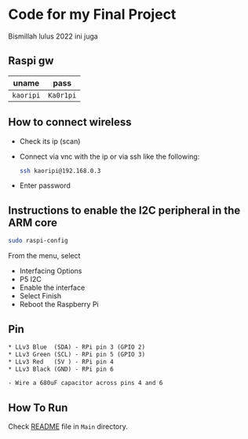 # Code for my Final Project

Bismillah lulus 2022 ini juga

## Raspi gw

| uname | pass |
|-------|-----------|
| `kaoripi` | `Ka0r1pi` |

## How to connect wireless

- Check its ip (scan)
- Connect via vnc with the ip or via ssh like the following:

  ```sh
  ssh kaoripi@192.168.0.3
  ```

- Enter password

## Instructions to enable the I2C peripheral in the ARM core

```sh
sudo raspi-config
```

From the menu, select

- Interfacing Options
- P5 I2C
- Enable the interface
- Select Finish
- Reboot the Raspberry Pi

## Pin

```txt
* LLv3 Blue  (SDA) - RPi pin 3 (GPIO 2)
* LLv3 Green (SCL) - RPi pin 5 (GPIO 3)
* LLv3 Red   (5V ) - RPi pin 4
* LLv3 Black (GND) - RPi pin 6

- Wire a 680uF capacitor across pins 4 and 6
```

## How To Run

Check [README](Main/README.md) file in `Main` directory.